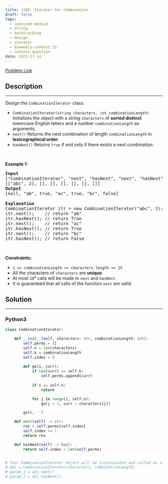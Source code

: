 ```yaml
---
title: 1286. Iterator for Combination
draft: false
tags: 
  - leetcode-medium
  - string
  - backtracking
  - design
  - iterator
  - biweekly-contest-15
  - contest-question
date: 2021-11-14
---
```


[Problem Link](https://leetcode.com/problems/iterator-for-combination/)

## Description

---
<p>Design the <code>CombinationIterator</code> class:</p>

<ul>
	<li><code>CombinationIterator(string characters, int combinationLength)</code> Initializes the object with a string <code>characters</code> of <strong>sorted distinct</strong> lowercase English letters and a number <code>combinationLength</code> as arguments.</li>
	<li><code>next()</code> Returns the next combination of length <code>combinationLength</code> in <strong>lexicographical order</strong>.</li>
	<li><code>hasNext()</code> Returns <code>true</code> if and only if there exists a next combination.</li>
</ul>

<p>&nbsp;</p>
<p><strong class="example">Example 1:</strong></p>

<pre>
<strong>Input</strong>
[&quot;CombinationIterator&quot;, &quot;next&quot;, &quot;hasNext&quot;, &quot;next&quot;, &quot;hasNext&quot;, &quot;next&quot;, &quot;hasNext&quot;]
[[&quot;abc&quot;, 2], [], [], [], [], [], []]
<strong>Output</strong>
[null, &quot;ab&quot;, true, &quot;ac&quot;, true, &quot;bc&quot;, false]

<strong>Explanation</strong>
CombinationIterator itr = new CombinationIterator(&quot;abc&quot;, 2);
itr.next();    // return &quot;ab&quot;
itr.hasNext(); // return True
itr.next();    // return &quot;ac&quot;
itr.hasNext(); // return True
itr.next();    // return &quot;bc&quot;
itr.hasNext(); // return False
</pre>

<p>&nbsp;</p>
<p><strong>Constraints:</strong></p>

<ul>
	<li><code>1 &lt;= combinationLength &lt;= characters.length &lt;= 15</code></li>
	<li>All the characters of <code>characters</code> are <strong>unique</strong>.</li>
	<li>At most <code>10<sup>4</sup></code> calls will be made to <code>next</code> and <code>hasNext</code>.</li>
	<li>It is guaranteed that all calls of the function <code>next</code> are valid.</li>
</ul>


## Solution

---
### Python3
``` py title='iterator-for-combination'
class CombinationIterator:

    def __init__(self, characters: str, combinationLength: int):
        self.perms = []
        self.n = len(characters)
        self.k = combinationLength
        self.index = 0
        
        def go(i, curr):
            if len(curr) == self.k:
                self.perms.append(curr)
            
            if i == self.n:
                return

            for j in range(i, self.n):
                go(j + 1, curr + characters[j])

        go(0, '')

    def next(self) -> str:
        res = self.perms[self.index]
        self.index += 1
        return res

    def hasNext(self) -> bool:
        return self.index < len(self.perms)


# Your CombinationIterator object will be instantiated and called as such:
# obj = CombinationIterator(characters, combinationLength)
# param_1 = obj.next()
# param_2 = obj.hasNext()
```

